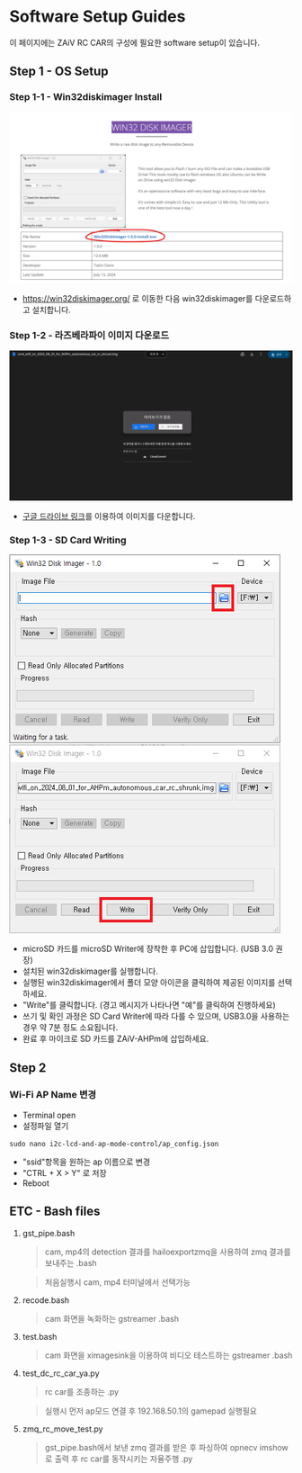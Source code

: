 # Software Setup Guides

이 페이지에는 ZAiV RC CAR의 구성에 필요한 software setup이 있습니다.

## Step 1 - OS Setup
### Step 1-1 - Win32diskimager Install

![alt text](../docs_images/sw/1.png)

* https://win32diskimager.org/ 로 이동한 다음 win32diskimager를 다운로드하고 설치합니다.

### Step 1-2 - 라즈베라파이 이미지 다운로드

![alt text](../docs_images/sw/2.png)

* [구글 드라이브 링크](https://drive.google.com/file/d/1UW0SIPWCbd3zD2XrMaHbgLWok_XjHvC4/view?usp=drive_link)를 이용하여 이미지를 다운합니다.

### Step 1-3 - SD Card Writing

![alt text](../docs_images/sw/2024-08-02_.png)
![alt text](../docs_images/sw/2024-08-02_163910.png)

* microSD 카드를  microSD Writer에 장착한 후 PC에 삽입합니다. (USB 3.0 권장)
* 설치된 win32diskimager를 실행합니다.
* 실행된 win32diskimager에서 폴더 모양 아이콘을 클릭하여 제공된 이미지를 선택하세요.
* "Write"를 클릭합니다. (경고 메시지가 나타나면 "예"를 클릭하여 진행하세요)
* 쓰기 및 확인 과정은 SD Card Writer에 따라 다를 수 있으며, USB3.0을 사용하는 경우 약 7분 정도 소요됩니다.
* 완료 후 마이크로 SD 카드를 ZAiV-AHPm에 삽입하세요.

## Step 2
### Wi-Fi AP Name 변경
* Terminal open
* 설정파일 열기
```
sudo nano i2c-lcd-and-ap-mode-control/ap_config.json
```
* "ssid"항목을 원하는 ap 이름으로 변경
* "CTRL + X > Y" 로 저장
* Reboot

## ETC - Bash files
1. gst_pipe.bash
    >cam, mp4의 detection 결과를 hailoexportzmq을 사용하여 zmq 결과를 보내주는 .bash

    > 처음실행시 cam, mp4 터미널에서 선택가능

2. recode.bash
    >cam 화면을 녹화하는 gstreamer .bash

3. test.bash
    >cam 화면을 ximagesink을 이용하여 비디오 테스트하는 gstreamer .bash

4. test_dc_rc_car_ya.py
    >rc car를 조종하는 .py

    >실행시 먼저 ap모드 연결 후 192.168.50.1의 gamepad 실행필요

5. zmq_rc_move_test.py
    >gst_pipe.bash에서 보낸 zmq 결과를 받은 후 파싱하여 opnecv imshow로 출력 후 rc car를 동작시키는 자율주행 .py
